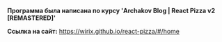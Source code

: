 <strong>Программа была написана по курсу 'Archakov Blog | React Pizza v2 [REMASTERED]'</strong>

<strong>Ссылка на сайт:</strong> https://wirix.github.io/react-pizza/#/home
